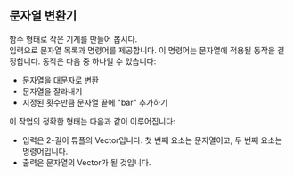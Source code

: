 ## 문자열 변환기

함수 형태로 작은 기계를 만들어 봅시다.  
입력으로 문자열 목록과 명령어를 제공합니다. 이 명령어는 문자열에 적용될 동작을 결정합니다. 동작은 다음 중 하나일 수 있습니다:
 - 문자열을 대문자로 변환
 - 문자열을 잘라내기
 - 지정된 횟수만큼 문자열 끝에 "bar" 추가하기

이 작업의 정확한 형태는 다음과 같이 이루어집니다:
 - 입력은 2-길이 튜플의 Vector입니다. 첫 번째 요소는 문자열이고, 두 번째 요소는 명령어입니다.
 - 출력은 문자열의 Vector가 될 것입니다.